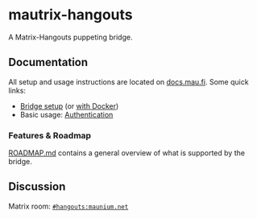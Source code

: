 # mautrix-hangouts
A Matrix-Hangouts puppeting bridge.

## Documentation
All setup and usage instructions are located on
[docs.mau.fi](https://docs.mau.fi/bridges/python/hangouts/index.html).
Some quick links:

* [Bridge setup](https://docs.mau.fi/bridges/python/setup/index.html?bridge=hangouts)
  (or [with Docker](https://docs.mau.fi/bridges/python/setup/docker.html?bridge=hangouts))
* Basic usage: [Authentication](https://docs.mau.fi/bridges/python/hangouts/authentication.html)

### Features & Roadmap
[ROADMAP.md](https://github.com/tulir/mautrix-hangouts/blob/master/ROADMAP.md)
contains a general overview of what is supported by the bridge.

## Discussion
Matrix room: [`#hangouts:maunium.net`](https://matrix.to/#/#hangouts:maunium.net)
